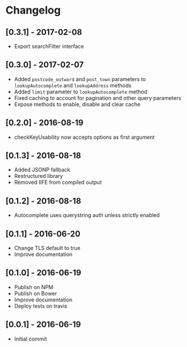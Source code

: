 # Changelog

## [0.3.1] - 2017-02-08
- Export searchFilter interface

## [0.3.0] - 2017-02-07
- Added `postcode_outward` and `post_town` parameters to `lookupAutocomplete` and `lookupAddress` methods
- Added `limit` parameter to `lookupAutocomplete` method
- Fixed caching to account for pagination and other query parameters
- Expose methods to enable, disable and clear cache

## [0.2.0] - 2016-08-19
- checkKeyUsability now accepts options as first argument

## [0.1.3] - 2016-08-18
- Added JSONP fallback
- Restructured library
- Removed IIFE from compiled output

## [0.1.2] - 2016-08-18
- Autocomplete uses querystring auth unless strictly enabled

## [0.1.1] - 2016-06-20
- Change TLS default to true
- Improve documentation

## [0.1.0] - 2016-06-19
- Publish on NPM
- Publish on Bower
- Improve documentation
- Deploy tests on travis

## [0.0.1] - 2016-06-19
- Initial commit
